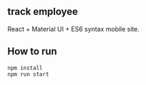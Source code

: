 ## track employee
React + Material UI + ES6 syntax mobile site.

## How to run

```
npm install
npm run start
```
